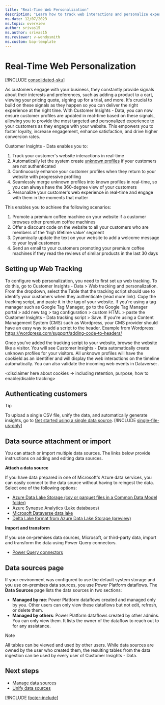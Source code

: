 ```yaml
---
title: "Real-Time Web Personalization"
description: "Learn how to track web interactions and personalize experiences in real-time"
ms.date: 12/07/2023
ms.topic: overview
author: srivas15
ms.author: srivas15
ms.reviewer: v-wendysmith
ms.custom: bap-template
---
```


# Real-Time Web Personalization

[!INCLUDE [consolidated-sku](./includes/consolidated-sku.md)]

As customers engage with your business, they constantly provide signals about their interests and preferences, such as adding a product to a cart, viewing your pricing quote, signing up for a trial, and more. It's crucial to build on these signals as they happen so you can deliver the right experience at the right time.
With Customer Insights - Data, you can now ensure customer profiles are updated in real-time based on these signals, allowing you to provide the most targeted and personalized experience to your customers as they engage with your website. This empowers you to foster loyalty, increase engagement, enhance satisfaction, and drive higher conversion rates.

Customer Insights - Data enables you to:
1. Track your customer's website interactions in real-time
2. Automatically let the system create [unknown profiles](link_to_unknown_profiles.md) if your customers are not authenticated 
3. Continuously enhance your customer profiles when they return to your website with progressive profiling
4. Seamlessly merge unknown profiles into known profiles in real-time, so you can always have the 360-degree view of your customers
5. Personalize your customer's web experience in real-time and engage with them in the moments that matter

This enables you to achieve the following scenarios:
1. Promote a premium coffee machine on your website if a customer browses other premium coffee machines 
2. Offer a discount code on the website to all your customers who are members of the 'high lifetime value' segment
3. Dynamically update the text on your website to add a welcome message to your loyal customers 
4. Send an email to your customers promoting your premium coffee machines if they read the reviews of similar products in the last 30 days

## Setting up Web Tracking
To configure web personalization, you need to first set up web tracking. To do this, go to Customer Insights - Data > Web tracking and personalization. From the dropdown, select the Table that the tracking script should use to identify your customers when they authenticate (read more link). Copy the tracking script, and paste it in the <head> tag of your website. If you're using a tag manager such as Google Tag Manager, go to the Google Tag Manager portal > add new tag > tag configuration > custom HTML > paste the Customer Insights - Data tracking script > Save. If you're using a Content Management System (CMS) such as Wordpress, your CMS provider should have an easy way to add a script to the header. Example from Wordpress: https://wordpress.com/support/adding-code-to-headers/

Once you've added the tracking script to your website, browse the website like a visitor. You will see Customer Insights - Data automatically create unknown profiles for your visitors. All unknown profiles will have the cookieId as an identifier and will display the web interactions on the timeline automatically. You can also validate the incoming web events in Dataverse: <add link to table>. <read more link about schema of tables>

<disclaimer here about cookies -> including retention, purpose, how to enable/disable tracking>

## Authenticating customers 




> [!TIP]
> To upload a single CSV file, unify the data, and automatically generate insights, go to [Get started using a single data source](data-sources-single.md).
> [!INCLUDE [single-file-us-only](includes/single-file-us-only.md)]

## Data source attachment or import

You can attach or import multiple data sources. The links below provide instructions on adding and editing data sources.

**Attach a data source**

If you have data prepared in one of Microsoft's Azure data services, you can easily connect to the data source without having to reingest the data. Select one of the following options:

- [Azure Data Lake Storage (csv or parquet files in a Common Data Model folder)](connect-common-data-model.md)
- [Azure Synapse Analytics (Lake databases)](connect-synapse.md)
- [Microsoft Dataverse data lake](connect-dataverse.md)
- [Delta Lake format from Azure Data Lake Storage (preview)](connect-delta-lake.md)

**Import and transform**

If you use on-premises data sources, Microsoft, or third-party data, import and transform the data using Power Query connectors.
- [Power Query connectors](connect-power-query.md)

## Data sources page

If your environment was configured to use the default system storage and you use on-premises data sources, you use Power Platform dataflows. The **Data Sources** page lists the data sources in two sections:

- **Managed by me**: Power Platform dataflows created and managed only by you. Other users can only view these dataflows but not edit, refresh, or delete them.
- **Managed by others**: Power Platform dataflows created by other admins. You can only view them. It lists the owner of the dataflow to reach out to for any assistance.

> [!NOTE]
> All tables can be viewed and used by other users. While data sources are owned by the user who created them, the resulting tables from the data ingestion can be used by every user of Customer Insights - Data.

## Next steps

- [Manage data sources](data-sources-manage.md)
- [Unify data sources](data-unification.md)

[!INCLUDE [footer-include](includes/footer-banner.md)]
